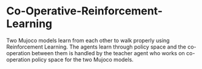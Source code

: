 # Co-Operative-Reinforcement-Learning
Two Mujoco models learn from each other to walk properly using Reinforcement Learning.  The agents learn through policy space and the co-operation between them is handled by the teacher agent who works on co-operation policy space for the two Mujoco models.

